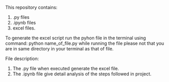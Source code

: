 This repository contains:
1. .py files 
2. .ipynb files
3. excel files.

To generate the excel script run the pyhon file in the terminal using command:
    python name_of_file.py
while running the file please not that you are in same directory in your terminal as that of file.

File description:
1. The .py file when executed generate the excel file.
2. The .ipynb file give detail analysis of the steps followed in project.
